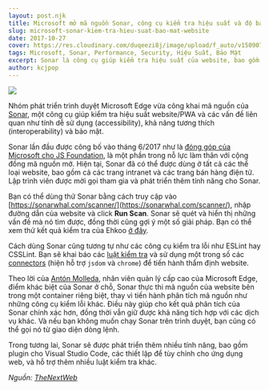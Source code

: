 ```yaml
---
layout: post.njk
title: Microsoft mở mã nguồn Sonar, công cụ kiểm tra hiệu suất và độ bảo mật cho website
slug: microsoft-sonar-kiem-tra-hieu-suat-bao-mat-website
date: 2017-10-27
cover: https://res.cloudinary.com/duqeezi8j/image/upload/f_auto/v1509076448/6mFAXQp_u8j8jh.jpg
tags: Microsoft, Sonar, Performance, Security, Hiệu Suất, Bảo Mật
excerpt: Sonar là công cụ giúp kiểm tra hiệu suất của website, bao gồm tính dễ sử dụng, tương thích, bảo mật và hơn thế nữa.
author: kcjpop
---
```

![](https://res.cloudinary.com/duqeezi8j/image/upload/f_auto/v1509076448/6mFAXQp_u8j8jh.jpg)

Nhóm phát triển trình duyệt Microsoft Edge vừa công khai mã nguồn của [Sonar](https://sonarwhal.com/), một công cụ giúp kiểm tra hiệu suất website/PWA và các vấn đề liên quan như tính dễ sử dụng (accessibility), khả năng tương thích (interoperability) và bảo mật.

Sonar lần đầu được công bố vào tháng 6/2017 như là [đóng góp của Microsoft cho JS Foundation](https://js.foundation/announcements/2017/06/22/sonar-js-foundation-welcomes-newest-project), là một phần trong nỗ lực làm thân với cộng đồng mã nguồn mở. Hiện tại, Sonar đã có thể được dùng ở tất cả các thể loại website, bao gồm cả các trang intranet và các trang bán hàng điện tử. Lập trình viên được mời gọi tham gia và phát triển thêm tính năng cho Sonar.

Bạn có thể dùng thử Sonar bằng cách truy cập vào [https://sonarwhal.com/scanner/](https://sonarwhal.com/scanner/), nhập đường dẫn của website và click **Run Scan**. Sonar sẽ quét và hiển thị những vấn đề mà nó tìm được, đồng thời cũng gợi ý một số giải pháp. Bạn có thể xem thử kết quả kiểm tra của Ehkoo [ở đây](https://sonarwhal.com/scanner/8b942e21-77f9-46fc-aa23-2f6a35b092b4).

Cách dùng Sonar cũng tương tự như các công cụ kiểm tra lỗi như ESLint hay CSSLint. Bạn sẽ khai báo các [luật kiểm tra](https://sonarwhal.com/docs/user-guide/rules/) và sử dụng một trong số các [connectors](https://sonarwhal.com/docs/user-guide/connectors/index.html) (hiện hỗ trợ `jsdom` và `chrome`) để tiến hành thẩm định website.

Theo lời của [Antón Molleda](https://blogs.windows.com/msedgedev/2017/10/25/introducing-sonar-site-scanner/#t3eD5PWifS4Em4P8.97), nhân viên quản lý cấp cao của Microsoft Edge, điểm khác biệt của Sonar ở chỗ, Sonar thực thi mã nguồn của website bên trong một container riêng biệt, thay vì tiến hành phân tích mã nguồn như những công cụ kiểm lỗi khác. Điều này giúp cho kết quả phân tích của Sonar chính xác hơn, đồng thời vẫn giữ được khả năng tích hợp với các dịch vụ khác. Và nếu bạn không muốn chạy Sonar trên trình duyệt, bạn cũng có thể gọi nó từ giao diện dòng lệnh.

Trong tương lai, Sonar sẽ được phát triển thêm nhiều tính năng, bao gồm plugin cho  Visual Studio Code, các thiết lập để tùy chỉnh cho ứng dụng web, và hỗ trợ thêm nhiều luật kiểm tra khác.

*Nguồn: [TheNextWeb](https://thenextweb.com/apps/2017/10/26/microsoft-launches-sonar-to-test-your-sites-performance-and-security/)*
